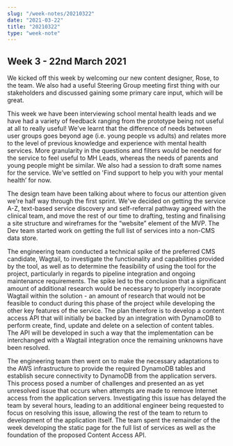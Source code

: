 ```yaml
---
slug: "/week-notes/20210322"
date: "2021-03-22"
title: "20210322"
type: "week-note"
---
```

## Week 3 - 22nd March 2021

We kicked off this week by welcoming our new content designer, Rose, to the team. We also had a useful Steering Group meeting first thing with our stakeholders and discussed gaining some primary care input, which will be great. 

This week we have been interviewing school mental health leads and we have had a variety of feedback ranging from the prototype being not useful at all to really useful! We’ve learnt that the difference of needs between user groups goes beyond age (i.e. young people vs adults) and relates more to the level of previous knowledge and experience with mental health services. More granularity in the questions and filters would be needed for the service to feel useful to MH Leads, whereas the needs of parents and young people might be similar. We also had a session to draft some names for the service. We’ve settled on 'Find support to help you with your mental health’ for now.

The design team have been talking about where to focus our attention given we're half way through the first sprint. We've decided on getting the service A-Z, text-based service discovery and self-referral pathway agreed with the clinical team, and move the rest of our time to drafting, testing and finalising a site structure and wireframes for the “website” element of the MVP. The Dev team started work on getting the full list of services into a non-CMS data store.
 
The engineering team conducted a technical spike of the preferred CMS candidate, Wagtail, to investigate the functionality and capabilities provided by the tool, as well as to determine the feasibility of using the tool for the project, particularly in regards to pipeline integration and ongoing maintenance requirements. The spike led to the conclusion that a significant amount of additional research would be necessary to properly incorporate Wagtail within the solution - an amount of research that would not be feasible to conduct during this phase of the project while developing the other key features of the service. The plan therefore is to develop a content access API that will initially be backed by an integration with DynamoDB to perform create, find, update and delete on a selection of content tables. The API will be developed in such a way that the implementation can be interchanged with a Wagtail integration once the remaining unknowns have been resolved.
 
The engineering team then went on to make the necessary adaptations to the AWS infrastructure to provide the required DynamoDB tables and establish secure connectivity to DynamoDB from the application servers. This process posed a number of challenges and presented an as yet unresolved issue that occurs when attempts are made to remove Internet access from the application servers. Investigating this issue has delayed the team by several hours, leading to an additional engineer being requested to focus on resolving this issue, allowing the rest of the team to return to development of the application itself. The team spent the remainder of the week developing the static page for the full list of services as well as the foundation of the proposed Content Access API.
